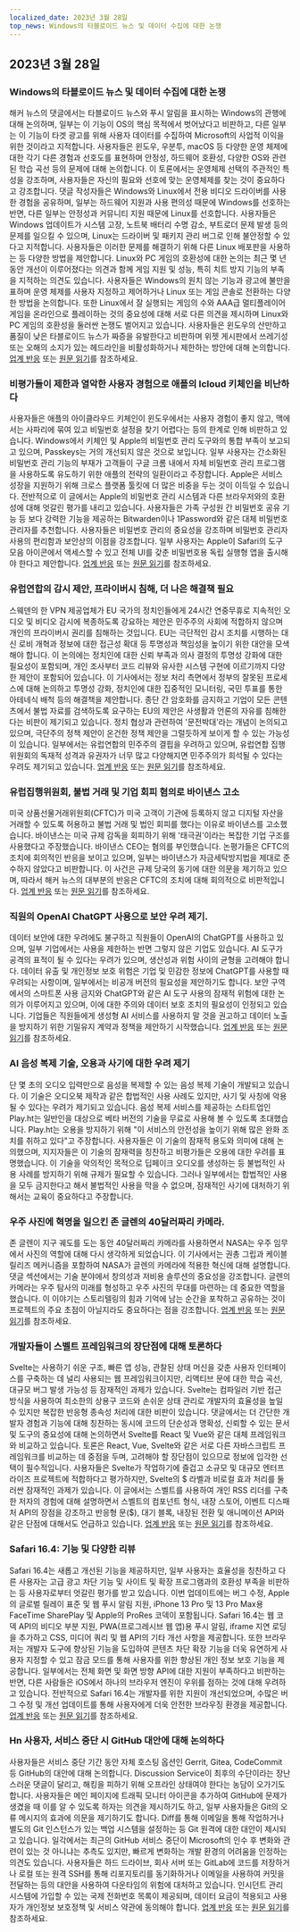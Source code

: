 ```yaml
---
localized_date: 2023년 3월 28일
top_news: Windows의 타블로이드 뉴스 및 데이터 수집에 대한 논쟁
---
```




## 2023년 3월 28일

### Windows의 타블로이드 뉴스 및 데이터 수집에 대한 논쟁

해커 뉴스의 댓글에서는 타블로이드 뉴스와 푸시 알림을 표시하는 Windows의 관행에 대해 논의하며, 일부는 이 기능이 OS의 핵심 목적에서 벗어났다고 비판하고, 다른 일부는 이 기능이 타겟 광고를 위해 사용자 데이터를 수집하여 Microsoft의 사업적 이익을 위한 것이라고 지적합니다. 사용자들은 윈도우, 우분투, macOS 등 다양한 운영 체제에 대한 각기 다른 경험과 선호도를 표현하며 안정성, 하드웨어 호환성, 다양한 OS와 관련된 학습 곡선 등의 문제에 대해 논의합니다. 이 토론에서는 운영체제 선택의 주관적인 특성을 강조하며, 사용자들은 자신의 필요와 선호에 맞는 운영체제를 찾는 것이 중요하다고 강조합니다. 댓글 작성자들은 Windows와 Linux에서 전용 비디오 드라이버를 사용한 경험을 공유하며, 일부는 하드웨어 지원과 사용 편의성 때문에 Windows를 선호하는 반면, 다른 일부는 안정성과 커뮤니티 지원 때문에 Linux를 선호합니다. 사용자들은 Windows 업데이트가 시스템 고장, 노트북 배터리 수명 감소, 부트로더 문제 발생 등의 문제를 일으킬 수 있으며, Linux는 드라이버 및 패키지 관리 버그로 인해 불안정할 수 있다고 지적합니다. 사용자들은 이러한 문제를 해결하기 위해 다른 Linux 배포판을 사용하는 등 다양한 방법을 제안합니다. Linux와 PC 게임의 호환성에 대한 논의는 최근 몇 년 동안 개선이 이루어졌다는 의견과 함께 게임 지원 및 성능, 특히 치트 방지 기능의 부족을 지적하는 의견도 있습니다. 사용자들은 Windows의 원치 않는 기능과 광고에 불만을 표하며 운영 체제를 사용자 지정하고 제어하거나 Linux 또는 게임 콘솔로 전환하는 다양한 방법을 논의합니다. 또한 Linux에서 잘 실행되는 게임의 수와 AAA급 멀티플레이어 게임을 온라인으로 플레이하는 것의 중요성에 대해 서로 다른 의견을 제시하며 Linux와 PC 게임의 호환성을 둘러싼 논쟁도 벌어지고 있습니다. 사용자들은 윈도우의 산만하고 품질이 낮은 타블로이드 뉴스가 짜증을 유발한다고 비판하며 위젯 게시판에서 쓰레기성 또는 오해의 소지가 있는 헤드라인을 비활성화하거나 제한하는 방안에 대해 논의합니다. [업계 반응](http://news.ycombinator.com/item?id=35323121) 또는 [원문 읽기](https://www.tomshardware.com/news/windows-keeps-feeding-tabloid-news)를 참조하세요.

### 비평가들이 제한과 열악한 사용자 경험으로 애플의 Icloud 키체인을 비난하다

사용자들은 애플의 아이클라우드 키체인이 윈도우에서는 사용자 경험이 좋지 않고, 맥에서는 사파리에 묶여 있고 비밀번호 설정을 찾기 어렵다는 등의 한계로 인해 비판하고 있습니다. Windows에서 키체인 및 Apple의 비밀번호 관리 도구와의 통합 부족이 보고되고 있으며, Passkeys는 거의 개선되지 않은 것으로 보입니다. 일부 사용자는 간소화된 비밀번호 관리 기능의 부재가 고객들이 구글 크롬 내에서 자체 비밀번호 관리 프로그램을 사용하도록 유도하기 위한 애플의 전략의 일환이라고 주장합니다. Apple은 서비스 성장을 지원하기 위해 크로스 플랫폼 툴킷에 더 많은 비중을 두는 것이 이득일 수 있습니다. 전반적으로 이 글에서는 Apple의 비밀번호 관리 시스템과 다른 브라우저와의 호환성에 대해 엇갈린 평가를 내리고 있습니다. 사용자들은 가족 구성원 간 비밀번호 공유 기능 등 보다 강력한 기능을 제공하는 Bitwarden이나 1Password와 같은 대체 비밀번호 관리자를 추천합니다. 사용자들은 비밀번호 관리의 중요성을 강조하며 비밀번호 관리자 사용의 편리함과 보안상의 이점을 강조합니다. 일부 사용자는 Apple이 Safari의 도구 모음 아이콘에서 액세스할 수 있고 전체 UI를 갖춘 비밀번호용 독립 실행형 앱을 출시해야 한다고 제안합니다. [업계 반응](http://news.ycombinator.com/item?id=35329950) 또는 [원문 읽기](https://cabel.com/2023/03/27/apple-passwords-deserve-an-app/)를 참조하세요.

### 유럽연합의 감시 제안, 프라이버시 침해, 더 나은 해결책 필요

스웨덴의 한 VPN 제공업체가 EU 국가의 정치인들에게 24시간 연중무휴로 지속적인 오디오 및 비디오 감시에 복종하도록 강요하는 제안은 민주주의 사회에 적합하지 않으며 개인의 프라이버시 권리를 침해하는 것입니다. EU는 극단적인 감시 조치를 시행하는 대신 로비 개혁과 정보에 대한 접근성 확대 등 투명성과 책임성을 높이기 위한 대안을 모색해야 합니다. 이 논의에는 정치인에 대한 신뢰 부족과 의사 결정의 투명성 강화에 대한 필요성이 포함되며, 개인 조사부터 코드 리뷰와 유사한 시스템 구현에 이르기까지 다양한 제안이 포함되어 있습니다. 이 기사에서는 정보 처리 측면에서 정부의 잘못된 프로세스에 대해 논의하고 투명성 강화, 정치인에 대한 집중적인 모니터링, 국민 투표를 통한 아테네식 배척 등의 해결책을 제안합니다. 종단 간 암호화를 금지하고 기업이 모든 콘텐츠에서 불법 자료를 검색하도록 요구하는 EU의 제안은 사생활과 언론의 자유를 침해한다는 비판이 제기되고 있습니다. 정치 협상과 관련하여 '문전박대'라는 개념이 논의되고 있으며, 극단주의 정책 제안이 온건한 정책 제안을 그럴듯하게 보이게 할 수 있는 가능성이 있습니다. 일부에서는 유럽연합의 민주주의 결핍을 우려하고 있으며, 유럽연합 집행위원회의 독재적 성격과 유권자가 너무 많고 다양해지면 민주주의가 희석될 수 있다는 우려도 제기되고 있습니다. [업계 반응](http://news.ycombinator.com/item?id=35321994) 또는 [원문 읽기](https://mullvad.net/en/chatcontrol)를 참조하세요.

### 유럽집행위원회, 불법 거래 및 기업 회피 혐의로 바이낸스 고소

미국 상품선물거래위원회(CFTC)가 미국 고객이 기관에 등록하지 않고 디지털 자산을 거래할 수 있도록 허용하고 불법 거래 및 법인 회피를 했다는 이유로 바이낸스를 고소했습니다. 바이낸스는 미국 규제 감독을 회피하기 위해 '태극권'이라는 복잡한 기업 구조를 사용했다고 주장했습니다. 바이낸스 CEO는 혐의를 부인했습니다. 논평가들은 CFTC의 조치에 회의적인 반응을 보이고 있으며, 일부는 바이낸스가 자금세탁방지법을 제대로 준수하지 않았다고 비판합니다. 이 사건은 규제 당국의 동기에 대한 의문을 제기하고 있으며, 따라서 해커 뉴스의 대부분의 반응은 CFTC의 조치에 대해 회의적으로 비판적입니다. [업계 반응](http://news.ycombinator.com/item?id=35327996) 또는 [원문 읽기](https://www.docdroid.net/60YAbCz/cftc-binance-pdf)를 참조하세요.

### 직원의 OpenAI ChatGPT 사용으로 보안 우려 제기.

데이터 보안에 대한 우려에도 불구하고 직원들이 OpenAI의 ChatGPT를 사용하고 있으며, 일부 기업에서는 사용을 제한하는 반면 그렇지 않은 기업도 있습니다. AI 도구가 공격의 표적이 될 수 있다는 우려가 있으며, 생산성과 위험 사이의 균형을 고려해야 합니다. 데이터 유출 및 개인정보 보호 위험은 기업 및 민감한 정보에 ChatGPT를 사용할 때 우려되는 사항이며, 일부에서는 비공개 버전의 필요성을 제안하기도 합니다. 보안 구역에서의 스마트폰 사용 금지와 ChatGPT와 같은 AI 도구 사용의 잠재적 위험에 대한 논의가 이루어지고 있으며, 이에 대한 주의와 데이터 보호 조치의 필요성이 인정되고 있습니다. 기업들은 직원들에게 생성형 AI 서비스를 사용하지 말 것을 권고하고 데이터 노출을 방지하기 위한 기밀유지 계약과 정책을 제안하기 시작했습니다. [업계 반응](http://news.ycombinator.com/item?id=35330438) 또는 [원문 읽기](https://www.darkreading.com/risk/employees-feeding-sensitive-business-data-chatgpt-raising-security-fears)를 참조하세요.

### AI 음성 복제 기술, 오용과 사기에 대한 우려 제기

단 몇 초의 오디오 입력만으로 음성을 복제할 수 있는 음성 복제 기술이 개발되고 있습니다. 이 기술은 오디오북 제작과 같은 합법적인 사용 사례도 있지만, 사기 및 사칭에 악용될 수 있다는 우려가 제기되고 있습니다. 음성 복제 서비스를 제공하는 스타트업인 Play.ht는 일반인을 대상으로 베타 버전의 기술을 무료로 사용해 볼 수 있도록 초대했습니다. Play.ht는 오용을 방지하기 위해 "이 서비스의 안전성을 높이기 위해 많은 완화 조치를 취하고 있다"고 주장합니다. 사용자들은 이 기술의 잠재적 용도와 의미에 대해 논의했으며, 지지자들은 이 기술의 잠재력을 칭찬하고 비평가들은 오용에 대한 우려를 표명했습니다. 이 기술을 악의적인 목적으로 딥페이크 오디오를 생성하는 등 불법적인 사용 사례를 방지하기 위해 규제가 필요할 수 있습니다. 그러나 일부에서는 합법적인 사용을 모두 금지한다고 해서 불법적인 사용을 막을 수 없으며, 잠재적인 사기에 대처하기 위해서는 교육이 중요하다고 주장합니다.

### 우주 사진에 혁명을 일으킨 존 글렌의 40달러짜리 카메라.

존 글렌이 지구 궤도를 도는 동안 40달러짜리 카메라를 사용하면서 NASA는 우주 임무에서 사진의 역할에 대해 다시 생각하게 되었습니다. 이 기사에서는 권총 그립과 케이블 릴리즈 메커니즘을 포함하여 NASA가 글렌의 카메라에 적용한 혁신에 대해 설명합니다. 댓글 섹션에서는 기술 분야에서 창의성과 저비용 솔루션의 중요성을 강조합니다. 글렌의 카메라는 우주 탐사의 미래를 형성하고 우주 사진의 무대를 마련하는 데 중요한 역할을 했습니다. 이 이야기는 스토리텔링의 힘과 기억에 남는 순간을 포착하고 공유하는 것이 프로젝트의 주요 초점이 아닐지라도 중요하다는 점을 강조합니다. [업계 반응](http://news.ycombinator.com/item?id=35328368) 또는 [원문 읽기](https://petapixel.com/2023/03/23/how-john-glenns-40-camera-forced-nasa-to-rethink-space-missions/)를 참조하세요.

### 개발자들이 스벨트 프레임워크의 장단점에 대해 토론하다

Svelte는 사용하기 쉬운 구조, 빠른 앱 성능, 관찰된 상태 머신을 갖춘 사용자 인터페이스를 구축하는 데 널리 사용되는 웹 프레임워크이지만, 리액티브 문에 대한 학습 곡선, 대규모 버그 발생 가능성 등 잠재적인 과제가 있습니다. Svelte는 컴파일러 기반 접근 방식을 사용하여 최소한의 상용구 코드와 손쉬운 상태 관리로 개발자의 효율성을 높일 수 있지만 복잡한 반응형 종속성 처리에 대한 비판이 있습니다. 댓글에서는 더 간단한 개발자 경험과 기능에 대해 칭찬하는 동시에 코드의 단순성과 명확성, 신뢰할 수 있는 문서 및 도구의 중요성에 대해 논의하면서 Svelte를 React 및 Vue와 같은 대체 프레임워크와 비교하고 있습니다. 토론은 React, Vue, Svelte와 같은 서로 다른 자바스크립트 프레임워크를 비교하는 데 중점을 두며, 고려해야 할 장단점이 있으므로 정보에 입각한 선택이 필수적입니다. 사용자들은 Svelte가 작업하기에 즐겁고 소규모 및 대규모 엔터프라이즈 프로젝트에 적합하다고 평가하지만, Svelte의 $ 라벨과 비로컬 효과 처리를 둘러싼 잠재적인 과제가 있습니다. 이 글에서는 스벨트를 사용하여 개인 RSS 리더를 구축한 저자의 경험에 대해 설명하면서 스벨트의 컴포넌트 형식, 내장 스토어, 이벤트 디스패처 API의 장점을 강조하고 반응형 문($), 대기 블록, 내장된 전환 및 애니메이션 API와 같은 단점에 대해서도 언급하고 있습니다. [업계 반응](http://news.ycombinator.com/item?id=35324430) 또는 [원문 읽기](https://tyhopp.com/notes/thoughts-on-svelte)를 참조하세요.

### Safari 16.4: 기능 및 다양한 리뷰

Safari 16.4는 새롭고 개선된 기능을 제공하지만, 일부 사용자는 효율성을 칭찬하고 다른 사용자는 고급 광고 차단 기능 및 사이트 및 확장 프로그램과의 호환성 부족을 비판하는 등 사용자로부터 엇갈린 평가를 받고 있습니다. 이번 업데이트에는 버그 수정, Apple의 글로벌 릴레이 표준 및 웹 푸시 알림 지원, iPhone 13 Pro 및 13 Pro Max용 FaceTime SharePlay 및 Apple의 ProRes 코덱이 포함됩니다. Safari 16.4는 웹 코덱 API의 비디오 부분 지원, PWA(프로그레시브 웹 앱)용 푸시 알림, iframe 지연 로딩을 추가하고 CSS, 미디어 쿼리 및 웹 API의 기타 개선 사항을 제공합니다. 또한 브라우저는 개발자 도구에 향상된 기능을 도입하여 콘텐츠 차단 확장 기능을 더욱 유연하게 사용자 지정할 수 있고 잠금 모드를 통해 사용자를 위한 향상된 개인 정보 보호 기능을 제공합니다. 일부에서는 전체 화면 및 화면 방향 API에 대한 지원이 부족하다고 비판하는 반면, 다른 사람들은 iOS에서 하나의 브라우저 엔진이 우위를 점하는 것에 대해 우려하고 있습니다. 전반적으로 Safari 16.4는 개발자를 위한 지원이 개선되었으며, 수많은 버그 수정 및 개선 업데이트를 통해 사용자에게 더욱 안전한 브라우징 환경을 제공합니다. [업계 반응](http://news.ycombinator.com/item?id=35329961) 또는 [원문 읽기](https://webkit.org/blog/13966/webkit-features-in-safari-16-4/)를 참조하세요.

### Hn 사용자, 서비스 중단 시 GitHub 대안에 대해 논의하다

사용자들은 서비스 중단 기간 동안 자체 호스팅 옵션인 Gerrit, Gitea, CodeCommit 등 GitHub의 대안에 대해 논의합니다. Discussion Service이 최후의 수단이라는 장난스러운 댓글이 달리고, 해킹을 피하기 위해 오프라인 상태여야 한다는 농담이 오가기도 합니다. 사용자들은 메인 페이지에 트래픽 모니터 아이콘을 추가하여 GitHub에 문제가 생겼을 때 이를 알 수 있도록 하자는 의견을 제시하기도 하고, 일부 사용자들은 Git의 오류 메시지의 효과에 의문을 제기하기도 합니다. Diff를 통해 이메일을 통해 작업하거나 별도의 Git 인스턴스가 있는 백업 시스템을 설정하는 등 Git 원격에 대한 대안이 제시되고 있습니다. 일각에서는 최근의 GitHub 서비스 중단이 Microsoft의 인수 후 변화와 관련이 있는 것 아니냐는 추측도 있지만, 빠르게 변화하는 개발 환경의 어려움을 인정하는 의견도 있습니다. 사용자들은 하드 드라이브, 회사 서버 또는 GitLab에 코드를 저장하거나 로컬 또는 원격 SSH를 통해 리포지토리를 동기화하거나 이메일을 사용하여 커밋을 전달하는 등의 대안을 사용하여 다운타임의 위험에 대처하고 있습니다. 인시던트 관리 시스템에 가입할 수 있는 국제 전화번호 목록이 제공되며, 데이터 요금이 적용되고 사용자가 개인정보 보호정책 및 서비스 약관에 동의해야 합니다. [업계 반응](http://news.ycombinator.com/item?id=35325709) 또는 [원문 읽기](https://www.githubstatus.com/incidents/52z0j6phhnjs)를 참조하세요.

</Steps>
